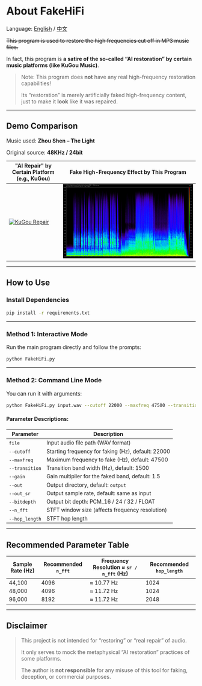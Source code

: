 # About FakeHiFi

Language: [English](https://github.com/Rckmuyue/FakeHiFi/blob/main/README.md "English") / [中文](https://github.com/Rckmuyue/FakeHiFi/blob/main/README_zh-cn.md "中文")

~~This program is used to restore the high frequencies cut off in MP3 music files.~~

In fact, this program is **a satire of the so-called “AI restoration” by certain music platforms (like KuGou Music)**.

> Note: This program does **not** have any real high-frequency restoration capabilities!
>
> Its “restoration” is merely artificially faked high-frequency content, just to make it **look** like it was repaired.

---

## Demo Comparison

Music used: **Zhou Shen – The Light**

Original source: **48KHz / 24bit**

| "AI Repair" by Certain Platform (e.g., KuGou)                                                                                                                                     | Fake High-Frequency Effect by This Program                                                                                                                                         |
| --------------------------------------------------------------------------------------------------------------------------------------------------------------------------------- | ---------------------------------------------------------------------------------------------------------------------------------------------------------------------------------- |
| [![KuGou Repair](https://github.com/Rckmuyue/FakeHiFi/blob/main/IMG/demo_picture_2.png?raw=true)](https://github.com/Rckmuyue/FakeHiFi/blob/main/IMG/demo_picture_2.png?raw=true) | [![FakeHiFi Fake](https://github.com/Rckmuyue/FakeHiFi/blob/main/IMG/demo_picture_1.png?raw=true)](https://github.com/Rckmuyue/FakeHiFi/blob/main/IMG/demo_picture_1.png?raw=true) |

---

## How to Use

### Install Dependencies

```bash
pip install -r requirements.txt
```

---

### Method 1: Interactive Mode

Run the main program directly and follow the prompts:

```bash
python FakeHiFi.py
```

---

### Method 2: Command Line Mode

You can run it with arguments:

```bash
python FakeHiFi.py input.wav --cutoff 22000 --maxfreq 47500 --transition 1500 --gain 1.5 --out output --out_sr 96000 --bitdepth PCM_32 --n_fft 8192 --hop_length 2048
```

#### Parameter Descriptions:

| Parameter      | Description                                        |
| -------------- | -------------------------------------------------- |
| `file`         | Input audio file path (WAV format)                 |
| `--cutoff`     | Starting frequency for faking (Hz), default: 22000 |
| `--maxfreq`    | Maximum frequency to fake (Hz), default: 47500     |
| `--transition` | Transition band width (Hz), default: 1500          |
| `--gain`       | Gain multiplier for the faked band, default: 1.5   |
| `--out`        | Output directory, default: `output`                |
| `--out_sr`     | Output sample rate, default: same as input         |
| `--bitdepth`   | Output bit depth: PCM\_16 / 24 / 32 / FLOAT        |
| `--n_fft`      | STFT window size (affects frequency resolution)    |
| `--hop_length` | STFT hop length                                    |

---

## Recommended Parameter Table

| Sample Rate (Hz) | Recommended `n_fft` | Frequency Resolution ≈ `sr / n_fft` (Hz) | Recommended `hop_length` |
| ---------------- | ------------------- | ---------------------------------------- | ------------------------ |
| 44,100           | 4096                | ≈ 10.77 Hz                               | 1024                     |
| 48,000           | 4096                | ≈ 11.72 Hz                               | 1024                     |
| 96,000           | 8192                | ≈ 11.72 Hz                               | 2048                     |

---

## Disclaimer

> This project is not intended for “restoring” or “real repair” of audio.
>
> It only serves to mock the metaphysical “AI restoration” practices of some platforms.
>
> The author is **not responsible** for any misuse of this tool for faking, deception, or commercial purposes.


